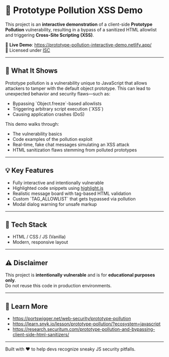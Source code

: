 # 🧪 Prototype Pollution XSS Demo

This project is an **interactive demonstration** of a client-side **Prototype Pollution** vulnerability, resulting in a bypass of a sanitized HTML allowlist and triggering **Cross-Site Scripting (XSS)**.

🔗 **Live Demo**: https://prototype-pollution-interactive-demo.netlify.app/  
📜 Licensed under [ISC](./LICENSE)

---

## 🚨 What It Shows

Prototype pollution is a vulnerability unique to JavaScript that allows attackers to tamper with the default object prototype. This can lead to unexpected behavior and security flaws—such as:

- Bypassing \`Object.freeze\`-based allowlists  
- Triggering arbitrary script execution (\`XSS\`)  
- Causing application crashes (DoS)  

This demo walks through:

- The vulnerability basics  
- Code examples of the pollution exploit  
- Real-time, fake chat messages simulating an XSS attack  
- HTML sanitization flaws stemming from polluted prototypes  

---

## 💡 Key Features

- Fully interactive and intentionally vulnerable  
- Highlighted code snippets using [highlight.js](https://highlightjs.org/)  
- Realistic message board with tag-based HTML validation  
- Custom \`TAG_ALLOWLIST\` that gets bypassed via pollution  
- Modal dialog warning for unsafe markup  

---

## 🧱 Tech Stack

- HTML / CSS / JS (Vanilla)  
- Modern, responsive layout  

---

## ⚠️ Disclaimer

This project is **intentionally vulnerable** and is for **educational purposes only**.  
Do not reuse this code in production environments.

---

## 🧠 Learn More

- https://portswigger.net/web-security/prototype-pollution  
- https://learn.snyk.io/lesson/prototype-pollution/?ecosystem=javascript  
- https://research.securitum.com/prototype-pollution-and-bypassing-client-side-html-sanitizers/  

---

Built with ❤️ to help devs recognize sneaky JS security pitfalls.
